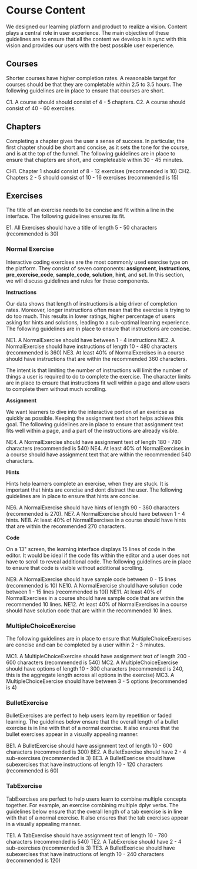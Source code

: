 # Course Content

We designed our learning platform and product to realize a vision. Content plays a central role in user experience. The main objective of these guidelines are to ensure that all the content we develop is in sync with this vision and provides our users with the best possible user experience.

## Courses

Shorter courses have higher completion rates. A reasonable target for courses should be that they are completable within 2.5 to 3.5 hours. The following guidelines are in place to ensure that courses are short.

C1. A course should should consist of 4 - 5 chapters.
C2. A course should consist of 40 - 60 exercises.

## Chapters

Completing a chapter gives the user a sense of success. In particular, the first chapter should be short and concise, as it sets the tone for the course, and is at the top of the funnel. The following guidelines are in place to ensure that chapters are short, and completeable within 30 - 45 minutes.

CH1. Chapter 1 should consist of 8 - 12 exercises (recommended is 10)
CH2. Chapters 2 - 5 should consist of 10 - 16 exercises (recommended is 15)

## Exercises

The title of an exercise needs to be concise and fit within a line in the interface. The following guidelines ensures its fit.

E1. All Exercises should have a title of length 5 - 50 characters (recommended is 30)

### Normal Exercise

Interactive coding exercises are the most commonly used exercise type on the platform. They consist of seven components: __assignment__, __instructions__, __pre_exercise_code__, __sample_code__, __solution__, __hint__, and __sct__. In this section, we will discuss guidelines and rules for these components.

__Instructions__

Our data shows that length of instructions is a big driver of completion rates. Moreover, longer instructions often mean that the exercise is trying to do too much. This results in lower ratings, higher percentage of users asking for hints and solutions, leading to a sub-optimal learning experience. The following guidelines are in place to ensure that instructions are concise.


NE1. A NormalExercise should have between 1 - 4 instructions
NE2. A NormalExercise should have instructions of length 10 - 480 characters (recommended is 360)
NE3. At least 40% of NormalExercises in a course should have instructions that are within the recommended 360 characters.

The intent is that limiting the number of instructions will limit the number of things a user is required to do to complete the exercise. The character limits are in place to ensure that instructions fit well within a page and allow users to complete them without much scrolling.

__Assignment__

We want learners to dive into the interactive portion of an exericse as quickly as possible. Keeping the assignment text short helps achieve this goal. The following guidelines are in place to ensure that assignment text fits well within a page, and a part of the instructions are already visible.

NE4. A NormalExercise should have assignment text of length 180 - 780 characters (recommended is 540)
NE4. At least 40% of NormalExercises in a course should have assignment text that are within the recommended 540 characters.

__Hints__

Hints help learners complete an exercise, when they are stuck. It is important that hints are concise and dont distract the user. The following guidelines are in place to ensure that hints are concise.

NE6. A NormalExercise should have hints of length 90 - 360 characters (recommended is 270).
NE7. A NormalExercise should have between 1 - 4 hints.
NE8. At least 40% of NormalExercises in a course should have hints that are within the recommended 270 characters.

__Code__

On a 13" screen, the learning interface displays 15 lines of code in the editor. It would be ideal if the code fits within the editor and a user does not have to scroll to reveal additional code. The following guidelines are in place to ensure that code is visible without additional scrolling.

NE9. A NormalExercise should have sample code between 0 - 15 lines (recommended is 10)
NE10. A NormalExercise should have solution code between 1 - 15 lines (recommended is 10))
NE11. At least 40% of NormalExercises in a course should have sample code that are within the recommended 10 lines.
NE12. At least 40% of NormalExercises in a course should have solution code that are within the recommended 10 lines.

### MultipleChoiceExercise

The following guidelines are in place to ensure that MultipleChoiceExercises are concise and can be completed by a user within 2 - 3 minutes.

MC1. A MultipleChoiceExercise should have assignment text of length 200 - 600 characters (recommended is 540)
MC2. A MultipleChoiceExercise should have options of length 10 - 300 characters (recommended is 240, this is the aggregate length across all options in the exercise)
MC3. A MultipleChoiceExercise should have between 3 - 5 options (recommended is 4)

### BulletExercise

BulletExercises are perfect to help users learn by repetition or faded learning. The guidelines below ensure that the overall length of a bullet exercise is in line with that of  a normal exercise. It also ensures that the bullet exercises appear in a visually appealing manner.

BE1. A BulletExercise should have assignment text of length 10 - 600 characters (recommended is 300)
BE2. A BulletExercise should have 2 - 4 sub-exercises (recommended is 3)
BE3. A BulletExericse should have subexercises that have instructions of length 10 - 120 characters (recommended is 60)

### TabExercise

TabExercises are perfect to help users learn to combine multiple concepts together. For example, an exercise combining multiple dplyr verbs. The guidelines below ensure that the overall length of a tab exercise is in line with that of a normal exercise. It also ensures that the tab exercises appear in a visually appealing manner.

TE1. A TabExercise should have assignment text of length 10 - 780 characters (recommended is 540)
TE2. A TabExercise should have 2 - 4 sub-exercises (recommended is 3)
TE3. A BulletExericse should have subexercises that have instructions of length 10 - 240 characters (recommended is 120) 














